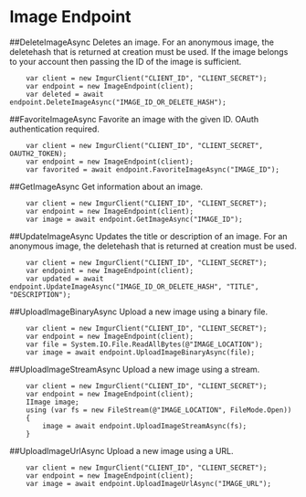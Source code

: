 # Image Endpoint

##DeleteImageAsync
Deletes an image. For an anonymous image, the deletehash that is returned at creation must be used.
If the image belongs to your account then passing the ID of the image is sufficient.

		var client = new ImgurClient("CLIENT_ID", "CLIENT_SECRET");
		var endpoint = new ImageEndpoint(client);
		var deleted = await endpoint.DeleteImageAsync("IMAGE_ID_OR_DELETE_HASH");

##FavoriteImageAsync
Favorite an image with the given ID. OAuth authentication required.

		var client = new ImgurClient("CLIENT_ID", "CLIENT_SECRET", OAUTH2_TOKEN);
		var endpoint = new ImageEndpoint(client);
		var favorited = await endpoint.FavoriteImageAsync("IMAGE_ID");

##GetImageAsync
Get information about an image.

		var client = new ImgurClient("CLIENT_ID", "CLIENT_SECRET");
		var endpoint = new ImageEndpoint(client);
		var image = await endpoint.GetImageAsync("IMAGE_ID");

##UpdateImageAsync
Updates the title or description of an image. 
For an anonymous image, the deletehash that is returned at creation must be used.

		var client = new ImgurClient("CLIENT_ID", "CLIENT_SECRET");
		var endpoint = new ImageEndpoint(client);
		var updated = await endpoint.UpdateImageAsync("IMAGE_ID_OR_DELETE_HASH", "TITLE", "DESCRIPTION");

##UploadImageBinaryAsync
Upload a new image using a binary file.

		var client = new ImgurClient("CLIENT_ID", "CLIENT_SECRET");
		var endpoint = new ImageEndpoint(client);
		var file = System.IO.File.ReadAllBytes(@"IMAGE_LOCATION");
		var image = await endpoint.UploadImageBinaryAsync(file);

##UploadImageStreamAsync
Upload a new image using a stream.

		var client = new ImgurClient("CLIENT_ID", "CLIENT_SECRET");
		var endpoint = new ImageEndpoint(client);
		IImage image;
		using (var fs = new FileStream(@"IMAGE_LOCATION", FileMode.Open))
		{
			image = await endpoint.UploadImageStreamAsync(fs);
		}

##UploadImageUrlAsync
Upload a new image using a URL.

		var client = new ImgurClient("CLIENT_ID", "CLIENT_SECRET");
		var endpoint = new ImageEndpoint(client);
		var image = await endpoint.UploadImageUrlAsync("IMAGE_URL");